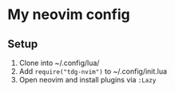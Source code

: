 # My neovim config

## Setup

1. Clone into ~/.config/lua/
2. Add `require("tdg-nvim")` to ~/.config/init.lua
3. Open neovim and install plugins via `:Lazy`
